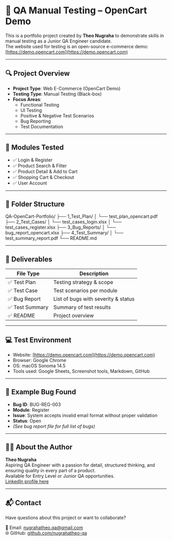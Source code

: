 # 🧪 QA Manual Testing – OpenCart Demo

This is a portfolio project created by **Theo Nugraha** to demonstrate skills in manual testing as a Junior QA Engineer candidate.  
The website used for testing is an open-source e-commerce demo: [https://demo.opencart.com](https://demo.opencart.com)

---

## 🔍 Project Overview

- **Project Type**: Web E-Commerce (OpenCart Demo)
- **Testing Type**: Manual Testing (Black-box)
- **Focus Areas**:
  - Functional Testing
  - UI Testing
  - Positive & Negative Test Scenarios
  - Bug Reporting
  - Test Documentation

---

## 🧩 Modules Tested

- ✅ Login & Register
- ✅ Product Search & Filter
- ✅ Product Detail & Add to Cart
- ✅ Shopping Cart & Checkout
- ✅ User Account

---

## 📂 Folder Structure

QA-OpenCart-Portfolio/
├── 1_Test_Plan/
│ └── test_plan_opencart.pdf
├── 2_Test_Cases/
│ └── test_cases_login.xlsx
│ └── test_cases_register.xlsx
├── 3_Bug_Reports/
│ └── bug_report_opencart.xlsx
├── 4_Test_Summary/
│ └── test_summary_report.pdf
└── README.md


---

## 📄 Deliverables

| File Type          | Description                           |
|--------------------|---------------------------------------|
| ✅ Test Plan        | Testing strategy & scope              |
| ✅ Test Case        | Test scenarios per module             |
| ✅ Bug Report       | List of bugs with severity & status   |
| ✅ Test Summary     | Summary of test results               |
| ✅ README           | Project overview                      |

---

## 💻 Test Environment

- Website: [https://demo.opencart.com](https://demo.opencart.com)
- Browser: Google Chrome
- OS: macOS Sonoma 14.5
- Tools used: Google Sheets, Screenshot tools, Markdown, GitHub

---

## 🚨 Example Bug Found

- **Bug ID**: BUG-REG-003  
- **Module**: Register  
- **Issue**: System accepts invalid email format without proper validation  
- **Status**: Open  
- *(See bug report file for full list of bugs)*

---

## 👨‍💼 About the Author

**Theo Nugraha**  
Aspiring QA Engineer with a passion for detail, structured thinking, and ensuring quality in every part of a product.  
Available for Entry Level or Junior QA opportunities.  
[LinkedIn profile here](https://www.linkedin.com/in/nugrahatheo/)

---

## 📬 Contact

Have questions about this project or want to collaborate?

📧 Email: nugrahatheo.qa@gmail.com  
🌐 GitHub: [github.com/nugrahatheo-qa](https://github.com/nugrahatheo-qa)  
